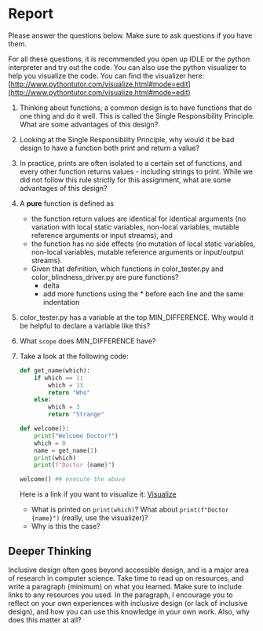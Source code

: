 # Report

Please answer the questions below. Make sure to ask questions if you have them. 


For all these questions, it is recommended you open up IDLE or the python interpreter and try out the code.  You can also use the python visualizer to help you visualize the code.  You can find the visualizer here: [http://www.pythontutor.com/visualize.html#mode=edit](http://www.pythontutor.com/visualize.html#mode=edit)

1. Thinking about functions, a common design is to have functions that do one thing and do it well.  This is called the Single Responsibility Principle.  What are some advantages of this design?  
2. Looking at the Single Responsibility Principle, why would it be bad design to have a function both print and return a value?
3. In practice, prints are often isolated to a certain set of functions, and every other function returns values - including strings to print. While we did not follow this rule strictly for this assignment, what are some advantages of this design?
4. A **pure** function is defined as
   * the function return values are identical for identical arguments (no variation with local static variables, non-local variables, mutable reference arguments or input streams), and
   * the function has no side effects (no mutation of local static variables, non-local variables, mutable reference arguments or input/output streams).
   * Given that definition, which functions in color_tester.py and color_blindness_driver.py are pure functions?
     * delta
     * add more functions using the * before each line and the same indentation
5. color_tester.py has a variable at the top MIN_DIFFERENCE. Why would it be helpful to declare a variable like this?
6. What `scope` does MIN_DIFFERENCE have?
7. Take a look at the following code:
    ```python
    def get_name(which):
        if which == 1:
            which = 13
            return "Who"
        else:
            which = 3
            return "Strange"

    def welcome():
        print("Welcome Doctor?")
        which = 0
        name = get_name(1)
        print(which)
        print(f"Doctor {name}")
    
    welcome() ## execute the above
    ```
    Here is a link if you want to visualize it: [Visualize](https://pythontutor.com/render.html#code=def%20get_name%28which%29%3A%0A%20%20%20%20if%20which%20%3D%3D%201%3A%0A%20%20%20%20%20%20%20%20which%20%3D%2013%0A%20%20%20%20%20%20%20%20return%20%22Who%22%0A%20%20%20%20else%3A%0A%20%20%20%20%20%20%20%20which%20%3D%203%0A%20%20%20%20%20%20%20%20return%20%22Strange%22%0A%0Adef%20welcome%28%29%3A%0A%20%20%20%20print%28%22Welcome%20Doctor%3F%22%29%0A%20%20%20%20which%20%3D%200%0A%20%20%20%20name%20%3D%20get_name%281%29%0A%20%20%20%20print%28which%29%0A%20%20%20%20print%28f%22Doctor%20%7Bname%7D%22%29%0A%0Awelcome%28%29%20%23%23%20execute%20the%20above&cumulative=false&heapPrimitives=nevernest&mode=edit&origin=opt-frontend.js&py=311&rawInputLstJSON=%5B%5D&textReferences=false)

    * What is printed on `print(which)`? What about `print(f"Doctor {name}")` (really, use the visualizer)? 
    * Why is this the case?

## Deeper Thinking

Inclusive design often goes beyond accessible design, and is a major area of research in computer science. Take time to read up on resources, and write a paragraph (minimum) on what you learned. Make sure to include links to any resources you used. In the paragraph, I encourage you to reflect on your own experiences with inclusive design (or lack of inclusive design), and how you can use this knowledge in your own work. Also, why does this matter at all? 
